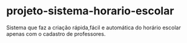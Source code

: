 # projeto-sistema-horario-escolar
Sistema que faz a criação rápida,fácil e automática do horário escolar apenas com o cadastro de professores.
